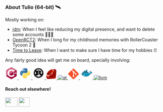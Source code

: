 ### About Tulio (64-bit) 🛰

Mostly working on:
* [jdm][1]: When I feel like reducing my digital presence, and want to delete some accounts 🧘🏽‍♂️
* [OpenRCT2][2]: When I long for my childhood memories with RollerCoaster Tycoon 2 🎢
* [Time to Leave][3]: When I want to make sure I have time for my hobbies ⏰

Any fairly good idea will get me on board, specially involving:

<p align="left">
<!-- C++ -->
<a href="https://en.wikipedia.org/wiki/C%2B%2B" target="_blank"> <img src="https://github.com/devicons/devicon/blob/master/icons/cplusplus/cplusplus-original.svg" alt="cplusplus" width="40" height="40"/> </a>
<!-- Python -->
<a href="https://en.wikipedia.org/wiki/Python_(programming_language)" target="_blank"> <img src="https://github.com/devicons/devicon/blob/master/icons/python/python-original.svg" alt="python" width="40" height="40"/> </a>
<!-- Rust -->
<a href="https://en.wikipedia.org/wiki/Rust_(programming_language)" target="_blank"> <img src="https://github.com/devicons/devicon/blob/master/icons/rust/rust-plain.svg" alt="Rust" width="40" height="40"/> </a>
<!-- Ruby -->
<a href="https://en.wikipedia.org/wiki/Ruby_(programming_language)" target="_blank"> <img src="https://github.com/devicons/devicon/blob/master/icons/ruby/ruby-original.svg" alt="ruby" width="34" height="34"/> </a>
<!-- Qt -->
<a href="https://en.wikipedia.org/wiki/Qt_(software)" target="_blank" alt="qt"> <img src="https://upload.wikimedia.org/wikipedia/commons/0/0b/Qt_logo_2016.svg" alt="qt" width="37" height="37"/> </a>
<!-- Git -->
<a href="https://en.wikipedia.org/wiki/Git" target="_blank"> <img src="https://github.com/devicons/devicon/blob/master/icons/git/git-original.svg" alt="git" width="35" height="35"/> </a>
<!-- Docker -->
<a href="https://en.wikipedia.org/wiki/Docker_(software)" target="_blank"> <img src="https://github.com/devicons/devicon/blob/master/icons/docker/docker-original.svg" alt="docker" width="40" height="40"/> </a>
<!-- LLVM -->
<a href="https://en.wikipedia.org/wiki/LLVM" target="_blank"> <img src="https://pbs.twimg.com/profile_images/925084323069419521/fIfYUNc5_400x400.jpg" alt="llvm" width="40" height="40"/> </a>
</p>

#### Reach out elsewhere!
<p align="left">
<a href="https://www.linkedin.com/in/tulioleao" target="blank"><img align="center" src="https://cdn.jsdelivr.net/npm/simple-icons@3.0.1/icons/linkedin.svg" alt="" height="30" width="40" /></a>
<a href="https://dev.to/tupaschoal" target="blank"><img align="center" src="https://res.cloudinary.com/practicaldev/image/fetch/s--pcSkTMZL--/c_limit,f_auto,fl_progressive,q_80,w_190/https://practicaldev-herokuapp-com.freetls.fastly.net/assets/devlogo-pwa-512.png" alt="" height="30" width="35"/></a>
</p>

[1]: https://github.com/jdm-contrib/jdm
[2]: https://github.com/OpenRCT2/OpenRCT2
[3]: https://github.com/thamara/time-to-leave
